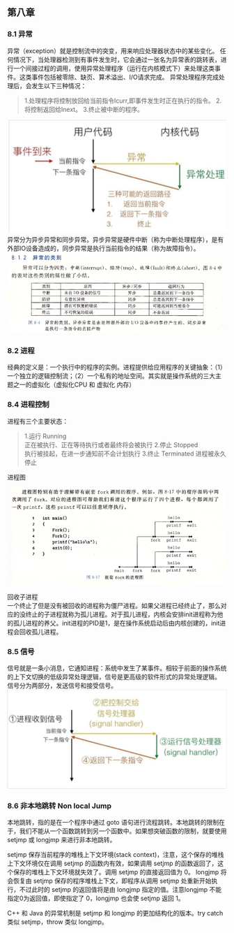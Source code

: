 ## 第八章
### 8.1 异常
异常（exception）就是控制流中的突变，用来响应处理器状态中的某些变化。
任何情况下，当处理器检测到有事件发生时，它会通过一张名为异常表的跳转表，进行一个间接过程的调用，使用异常处理程序（运行在内核模式下）来处理这类事件。这类事件包括被零除、缺页、算术溢出、I/O请求完成。
异常处理程序完成处理后，会发生以下三种情况：
>1.处理程序将控制放回给当前指令Icurr,即事件发生时正在执行的指令。
 2.将控制返回给Inext。
 3.终止被中断的程序。

![](https://github.com/ABHCYL/Learn-Csapp/blob/main/%E7%AC%AC8%E7%AB%A0/8.1.png)
异常分为异步异常和同步异常。异步异常是硬件中断（称为中断处理程序），是有外部IO设备造成的，同步异常是执行当前指令的结果（称为故障指令）。
![](https://github.com/ABHCYL/Learn-Csapp/blob/main/%E7%AC%AC8%E7%AB%A0/8.2.png)

### 8.2 进程
经典的定义是：一个执行中的程序的实例。进程提供给应用程序的关键抽象：（1）一个独立的逻辑控制流；（2）一个私有的地址空间。其实就是操作系统的三大主题之一的虚拟化（虚拟化CPU 和 虚拟化 内存）
### 8.4 进程控制
进程有三个主要状态：
>1.运行 Running     
    正在被执行、正在等待执行或者最终将会被执行
2.停止 Stopped   
    执行被挂起，在进一步通知前不会计划执行
    3.终止 Terminated
    进程被永久停止

进程图

![](https://github.com/ABHCYL/Learn-Csapp/blob/main/%E7%AC%AC8%E7%AB%A0/8.3.png)

回收子进程      
一个终止了但是没有被回收的进程称为僵尸进程。如果父进程已经终止了，那么对应的没终止的子进程就称为孤儿进程。对于孤儿进程，内核会安排init进程称为他的孤儿进程的养父。init进程的PID是1，是在操作系统启动后由内核创建的，init进程会回收孤儿进程。
### 8.5 信号
信号就是一条小消息，它通知进程：系统中发生了某事件。相较于前面的操作系统的上下文切换的低级异常处理逻辑，信号是更高级的软件形式的异常处理逻辑。
信号分为两部分，发送信号和接受信号。
![](https://github.com/ABHCYL/Learn-Csapp/blob/main/%E7%AC%AC8%E7%AB%A0/8.4.png)
### 8.6 非本地跳转 Non local Jump
本地跳转，指的是在一个程序中通过 goto 语句进行流程跳转。本地跳转的限制在于，我们不能从一个函数跳转到另一个函数中。如果想突破函数的限制，就要使用 setjmp 或 longjmp 来进行非本地跳转。

setjmp 保存当前程序的堆栈上下文环境(stack context)，注意，这个保存的堆栈上下文环境仅在调用 setjmp 的函数内有效，如果调用 setjmp 的函数返回了，这个保存的堆栈上下文环境就失效了。调用 setjmp 的直接返回值为 0。
longjmp 将会恢复由 setjmp 保存的程序堆栈上下文，即程序从调用 setjmp 处重新开始执行，不过此时的 setjmp 的返回值将是由 longjmp 指定的值。注意longjmp 不能指定0为返回值，即使指定了 0，longjmp 也会使 setjmp 返回 1。

C++ 和 Java 的异常机制是 setjmp 和 longjmp 的更加结构化的版本。try catch 类似 setjmp，throw 类似 longjmp。

